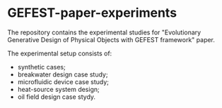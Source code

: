 # GEFEST-paper-experiments
The repository contains the experimental studies for "Evolutionary Generative Design of Physical Objects with GEFEST framework" paper.

The experimental setup consists of:

- synthetic cases;
- breakwater design case study;
- microfluidic device case study;
- heat-source system design;
- oil field design case stydy.
